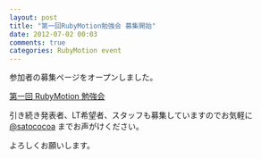 ```yaml
---
layout: post
title: "第一回RubyMotion勉強会 募集開始"
date: 2012-07-02 00:03
comments: true
categories: RubyMotion event
---
```

参加者の募集ページをオープンしました。

[第一回 RubyMotion 勉強会](http://connpass.com/event/665/)

引き続き発表者、LT希望者、スタッフも募集していますのでお気軽に [@satococoa](https://twitter.com/satococoa) までお声がけください。

よろしくお願いします。